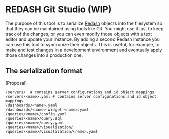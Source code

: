 # REDASH Git Studio (WIP)

The purpose of this tool is to serialize [Redash](http://redash.io) objects
into the filesystem so that they can be maintained using tools like Git.
You might use it just to keep track of the changes, or
you can even modify those objects with a text editor and update your instance.
By adding a second Redash instance you can use this tool to syncronize their objects.
This is useful, for example, to make and test changes in a development  environment
and eventually apply those changes into a production one.


## The serialization format

(Proposal)

```
/servers/  # contains server configurations and id object mappings
/servers/<name>.yaml # contains server configurations and id object mappings
/dashboards/<name>.yaml
/dashboards/<name>-widget-<name>.yaml
/queries/<name>/config.yaml
/queries/<name>/query.sql
/queries/<name>/query.yaml
/queries/<name>/visualization/
/queries/<name>/visualization/<name>.yaml
```




